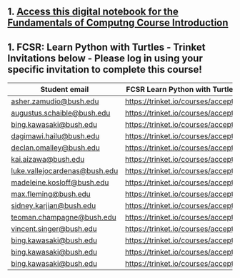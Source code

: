## 1. [Access this digital notebook for the Fundamentals of Computng Course Introduction](https://bushastrolab.com/hub/user-redirect/git-pull?repo=https%3A%2F%2Fgithub.com%2Fchandrunarayan%2Ffcsr&branch=gh-pages&urlpath=lab%2Ftree%2Ffcsr%2Fprojects%2Fintro_to_fcsr%2FFCSR_Intro.ipynb?reset)

## 1. FCSR: Learn Python with Turtles - Trinket Invitations below - Please log in using your specific invitation to complete this course!

| Student  email    | FCSR Learn Python with Turtles Invitation |
| ----------- | ----------- |
| asher.zamudio@bush.edu      |    https://trinket.io/courses/accept/ba40d9d4    |
| augustus.schaible@bush.edu   |  https://trinket.io/courses/accept/c9c3839b        |
| bing.kawasaki@bush.edu   | https://trinket.io/courses/accept/49e4d246        |
| dagimawi.hailu@bush.edu   |  https://trinket.io/courses/accept/0fb0e264        |
| declan.omalley@bush.edu   | https://trinket.io/courses/accept/5a335bf1        |
| kai.aizawa@bush.edu   | https://trinket.io/courses/accept/4db09270        |
| luke.vallejocardenas@bush.edu   | https://trinket.io/courses/accept/32b74f51        |
| madeleine.kosloff@bush.edu   | https://trinket.io/courses/accept/569f60b5        |
| max.fleming@bush.edu   | https://trinket.io/courses/accept/46d09ff5        |
| sidney.karjian@bush.edu   | https://trinket.io/courses/accept/215b54c1        |
| teoman.champagne@bush.edu   | https://trinket.io/courses/accept/f218db2b        |
| vincent.singer@bush.edu   | https://trinket.io/courses/accept/4f126857        |
| bing.kawasaki@bush.edu   | https://trinket.io/courses/accept/49e4d246        |
| bing.kawasaki@bush.edu   | https://trinket.io/courses/accept/49e4d246        |
| bing.kawasaki@bush.edu   | https://trinket.io/courses/accept/49e4d246        |
